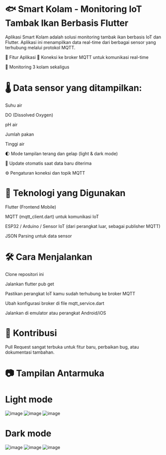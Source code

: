 # 🐟 Smart Kolam - Monitoring IoT Tambak Ikan Berbasis Flutter
Aplikasi Smart Kolam adalah solusi monitoring tambak ikan berbasis IoT dan Flutter. Aplikasi ini menampilkan data real-time dari berbagai sensor yang terhubung melalui protokol MQTT.

📱 Fitur Aplikasi
🔌 Koneksi ke broker MQTT untuk komunikasi real-time

📶 Monitoring 3 kolam sekaligus

# 🌡️ Data sensor yang ditampilkan:

Suhu air

DO (Dissolved Oxygen)

pH air

Jumlah pakan

Tinggi air

🌓 Mode tampilan terang dan gelap (light & dark mode)

🔄 Update otomatis saat data baru diterima

⚙️ Pengaturan koneksi dan topik MQTT

# 🧠 Teknologi yang Digunakan
Flutter (Frontend Mobile)

MQTT (mqtt_client.dart) untuk komunikasi IoT

ESP32 / Arduino / Sensor IoT (dari perangkat luar, sebagai publisher MQTT)

JSON Parsing untuk data sensor

# 🛠️ Cara Menjalankan
Clone repositori ini

Jalankan flutter pub get

Pastikan perangkat IoT kamu sudah terhubung ke broker MQTT

Ubah konfigurasi broker di file mqtt_service.dart

Jalankan di emulator atau perangkat Android/iOS

# 🤝 Kontribusi
Pull Request sangat terbuka untuk fitur baru, perbaikan bug, atau dokumentasi tambahan.

# 📷 Tampilan Antarmuka
# Light mode
![image](https://github.com/user-attachments/assets/06e4c4a6-1066-4de3-8bca-4f2c8a68310b)
![image](https://github.com/user-attachments/assets/76214a61-4409-4128-a500-25c69daa49fc)
![image](https://github.com/user-attachments/assets/97740b3e-c2e4-4d34-9600-0ad43e6d566c)

# Dark mode
![image](https://github.com/user-attachments/assets/b3ceecf2-9efc-41b7-923c-deec94433ebe)
![image](https://github.com/user-attachments/assets/d7053403-d8b4-4b83-9bb7-b3adc2daf816)
![image](https://github.com/user-attachments/assets/5e3a1f36-be0e-4d78-8a12-a4213b3e1b4e)

